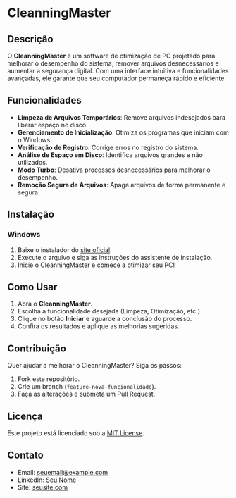 # CleanningMaster

## Descrição

O **CleanningMaster** é um software de otimização de PC projetado para melhorar o desempenho do sistema, remover arquivos desnecessários e aumentar a segurança digital. Com uma interface intuitiva e funcionalidades avançadas, ele garante que seu computador permaneça rápido e eficiente.

## Funcionalidades

- **Limpeza de Arquivos Temporários**: Remove arquivos indesejados para liberar espaço no disco.
- **Gerenciamento de Inicialização**: Otimiza os programas que iniciam com o Windows.
- **Verificação de Registro**: Corrige erros no registro do sistema.
- **Análise de Espaço em Disco**: Identifica arquivos grandes e não utilizados.
- **Modo Turbo**: Desativa processos desnecessários para melhorar o desempenho.
- **Remoção Segura de Arquivos**: Apaga arquivos de forma permanente e segura.

## Instalação

### Windows

1. Baixe o instalador do [site oficial](#).
2. Execute o arquivo e siga as instruções do assistente de instalação.
3. Inicie o CleanningMaster e comece a otimizar seu PC!

## Como Usar

1. Abra o **CleanningMaster**.
2. Escolha a funcionalidade desejada (Limpeza, Otimização, etc.).
3. Clique no botão **Iniciar** e aguarde a conclusão do processo.
4. Confira os resultados e aplique as melhorias sugeridas.

## Contribuição

Quer ajudar a melhorar o CleanningMaster? Siga os passos:

1. Fork este repositório.
2. Crie um branch (`feature-nova-funcionalidade`).
3. Faça as alterações e submeta um Pull Request.

## Licença

Este projeto está licenciado sob a [MIT License](LICENSE).

## Contato

- Email: [seuemail@example.com](mailto\:seuemail@example.com)
- LinkedIn: [Seu Nome](https://linkedin.com/in/seunome)
- Site: [seusite.com](https://seusite.com)

